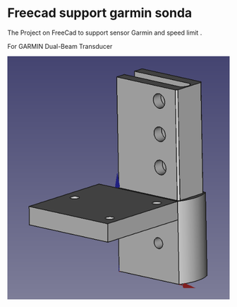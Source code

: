 # Freecad support garmin sonda
The Project on FreeCad to support sensor Garmin and speed limit . 

For GARMIN Dual-Beam Transducer


![Screenshoot](3d_view_Sonda_speedlimit_support.png)
